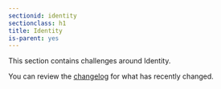 ```yaml
---
sectionid: identity
sectionclass: h1
title: Identity
is-parent: yes
---
```


This section contains challenges around Identity.


You can review the [changelog](#changelog) for what has recently changed.
